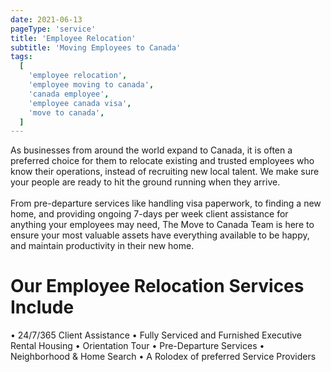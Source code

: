 ```yaml
---
date: 2021-06-13
pageType: 'service'
title: 'Employee Relocation'
subtitle: 'Moving Employees to Canada'
tags:
  [
    'employee relocation',
    'employee moving to canada',
    'canada employee',
    'employee canada visa',
    'move to canada',
  ]
---
```


As businesses from around the world expand to Canada, it is often a preferred choice for them to relocate existing and trusted employees who know their operations, instead of recruiting new local talent. We make sure your people are ready to hit the ground running when they arrive.  
<br/>
From pre-departure services like handling visa paperwork, to finding a new home, and providing ongoing 7-days per week client assistance for anything your employees may need, The Move to Canada Team is here to ensure your most valuable assets have everything available to be happy, and maintain productivity in their new home.
<br/>

# Our Employee Relocation Services Include

• 24/7/365 Client Assistance
• Fully Serviced and Furnished Executive Rental Housing
• Orientation Tour
• Pre-Departure Services
• Neighborhood & Home Search
• A Rolodex of preferred Service Providers
